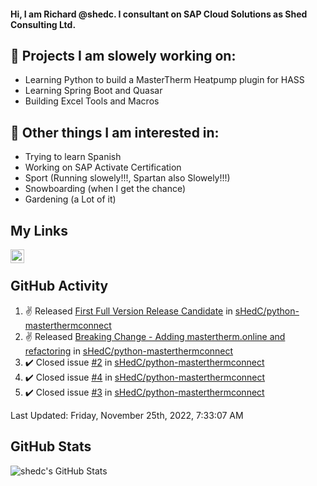 #### Hi, I am Richard @shedc. I consultant on SAP Cloud Solutions as Shed Consulting Ltd.

## 👋 Projects I am slowely working on:
- Learning Python to build a MasterTherm Heatpump plugin for HASS
- Learning Spring Boot and Quasar
- Building Excel Tools and Macros

## 👀 Other things I am interested in:
- Trying to learn Spanish
- Working on SAP Activate Certification
- Sport (Running slowely!!!, Spartan also Slowely!!!)
- Snowboarding (when I get the chance)
- Gardening (a Lot of it)

## My Links
[<img align="left" alt="shedc | LinkedIn" width="22px" src="https://cdn.jsdelivr.net/npm/simple-icons@v3/icons/linkedin.svg" />][linkedin]

<br/>

## GitHub Activity
<!--RECENT_ACTIVITY:start-->
1. ✌️ Released [First Full Version Release Candidate](https://github.com/sHedC/python-masterthermconnect/releases/tag/1.1.0-rc0) in [sHedC/python-masterthermconnect](https://github.com/sHedC/python-masterthermconnect)
2. ✌️ Released [Breaking Change - Adding mastertherm.online and refactoring](https://github.com/sHedC/python-masterthermconnect/releases/tag/2022.1002-beta) in [sHedC/python-masterthermconnect](https://github.com/sHedC/python-masterthermconnect)
3. ✔️ Closed issue [#2](https://github.com/sHedC/python-masterthermconnect/issues/2) in [sHedC/python-masterthermconnect](https://github.com/sHedC/python-masterthermconnect)
4. ✔️ Closed issue [#4](https://github.com/sHedC/python-masterthermconnect/issues/4) in [sHedC/python-masterthermconnect](https://github.com/sHedC/python-masterthermconnect)
5. ✔️ Closed issue [#3](https://github.com/sHedC/python-masterthermconnect/issues/3) in [sHedC/python-masterthermconnect](https://github.com/sHedC/python-masterthermconnect)
<!--RECENT_ACTIVITY:end-->
<!--RECENT_ACTIVITY:last_update-->
Last Updated: Friday, November 25th, 2022, 7:33:07 AM
<!--RECENT_ACTIVITY:last_update_end-->

## GitHub Stats
<img align="left" alt="shedc's GitHub Stats" src="https://github-readme-stats.vercel.app/api?username=shedc&show_icons=true&hide_title=true" />

[linkedin]: https://www.linkedin.com/in/richard-holmes-3314251/
